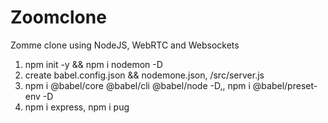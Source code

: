 # Zoomclone

Zomme clone using NodeJS, WebRTC and Websockets

1. npm init -y && npm i nodemon -D
2. create babel.config.json && nodemone.json, /src/server.js
3. npm i @babel/core @babel/cli @babel/node -D,, npm i @babel/preset-env -D
4. npm i express, npm i pug
